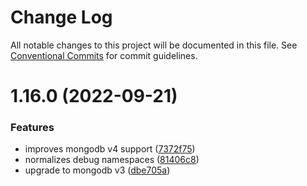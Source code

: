 # Change Log

All notable changes to this project will be documented in this file.
See [Conventional Commits](https://conventionalcommits.org) for commit guidelines.

# 1.16.0 (2022-09-21)


### Features

* improves mongodb v4 support ([7372f75](https://github.com/avanzu/node-packages/commit/7372f7568023bcb5b4d10d31cda7f13d362fd6c2))
* normalizes debug namespaces ([81406c8](https://github.com/avanzu/node-packages/commit/81406c888db53cc6ba7f3bb2b3b3c33021a92742))
* upgrade to mongodb v3 ([dbe705a](https://github.com/avanzu/node-packages/commit/dbe705a2e1b16c8d7f95214f1eb44282ed89c4b3))
